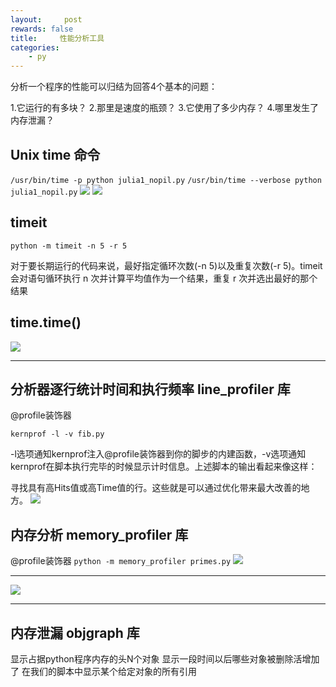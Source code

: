 ```yaml
---
layout:     post
rewards: false
title:     性能分析工具
categories:
    - py
---
```


分析一个程序的性能可以归结为回答4个基本的问题：

1.它运行的有多块？
2.那里是速度的瓶颈？
3.它使用了多少内存？
4.哪里发生了内存泄漏？

## Unix time 命令
`/usr/bin/time -p python julia1_nopil.py`
`/usr/bin/time --verbose python julia1_nopil.py`
![](https://ws2.sinaimg.cn/large/006tNbRwgy1fudke6e1xzj31kw18ftgf.jpg)
![](https://ws1.sinaimg.cn/large/006tNbRwgy1fudked45w9j30za0tegnx.jpg)

## timeit
`python -m timeit -n 5 -r 5`

对于要长期运行的代码来说，最好指定循环次数(-n 5)以及重复次数(-r 5)。timeit 会对语句循环执行 n 次并计算平均值作为一个结果，重复 r 次并选出最好的那个结果

## time.time()
![](https://ws3.sinaimg.cn/large/006tNbRwgy1fudker6sxpj30zm15kjus.jpg)

---

## 分析器逐行统计时间和执行频率 line_profiler 库
@profile装饰器

`kernprof -l -v fib.py`

-l选项通知kernprof注入@profile装饰器到你的脚步的内建函数，-v选项通知kernprof在脚本执行完毕的时候显示计时信息。上述脚本的输出看起来像这样：

寻找具有高Hits值或高Time值的行。这些就是可以通过优化带来最大改善的地方。
![](https://ws4.sinaimg.cn/large/006tNbRwgy1fudkewa8cnj31380s076q.jpg)

## 内存分析 memory_profiler 库
@profile装饰器
`python -m memory_profiler primes.py`
![](https://ws4.sinaimg.cn/large/006tNbRwgy1fudkf2jxt2j30yy0oigo3.jpg)

---

![](https://ws2.sinaimg.cn/large/006tNbRwgy1fudkf84gdij30yy0oigo3.jpg)

---

## 内存泄漏 objgraph 库
显示占据python程序内存的头N个对象
显示一段时间以后哪些对象被删除活增加了
在我们的脚本中显示某个给定对象的所有引用